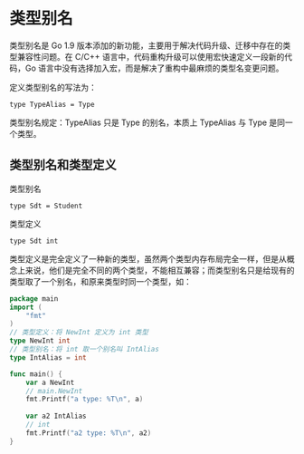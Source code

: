 # 类型别名

类型别名是 Go 1.9 版本添加的新功能，主要用于解决代码升级、迁移中存在的类型兼容性问题。在 C/C++ 语言中，代码重构升级可以使用宏快速定义一段新的代码，Go 语言中没有选择加入宏，而是解决了重构中最麻烦的类型名变更问题。

定义类型别名的写法为：

```
type TypeAlias = Type
```

类型别名规定：TypeAlias 只是 Type 的别名，本质上 TypeAlias 与 Type 是同一个类型。

## 类型别名和类型定义

类型别名

```
type Sdt = Student
```

类型定义

```
type Sdt int
```

类型定义是完全定义了一种新的类型，虽然两个类型内存布局完全一样，但是从概念上来说，他们是完全不同的两个类型，不能相互兼容；而类型别名只是给现有的类型取了一个别名，和原来类型时同一个类型，如：

```go
package main
import (
    "fmt"
)
// 类型定义：将 NewInt 定义为 int 类型
type NewInt int
// 类型别名：将 int 取一个别名叫 IntAlias
type IntAlias = int

func main() {
    var a NewInt
    // main.NewInt
    fmt.Printf("a type: %T\n", a)
    
    var a2 IntAlias
    // int
    fmt.Printf("a2 type: %T\n", a2)
}
```

